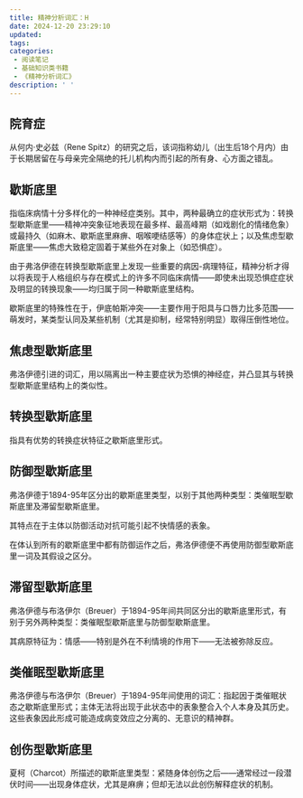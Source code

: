 ```yaml
---
title: 精神分析词汇：H
date: 2024-12-20 23:29:10
updated:
tags:
categories:
 - 阅读笔记
 - 基础知识类书籍
 - 《精神分析词汇》
description: ' '
---
```

## 院育症

从何内·史必兹（Rene Spitz）的研究之后，该词指称幼儿（出生后18个月内）由于长期居留在与母亲完全隔绝的托儿机构内而引起的所有身、心方面之错乱。

## 歇斯底里

指临床病情十分多样化的一种神经症类别。其中，两种最确立的症状形式为：转换型歇斯底里——精神冲突象征地表现在最多样、最高峰期（如戏剧化的情绪危象）或最持久（如麻木、歇斯底里麻痹、咽喉哽结感等）的身体症状上；以及焦虑型歇斯底里——焦虑大致稳定固着于某些外在对象上（如恐惧症）。

由于弗洛伊德在转换型歇斯底里上发现一些重要的病因-病理特征，精神分析才得以将表现于人格组织与存在模式上的许多不同临床病情——即使未出现恐惧症症状及明显的转换现象——均归属于同一种歇斯底里结构。

歇斯底里的特殊性在于，伊底帕斯冲突——主要作用于阳具与口唇力比多范围——萌发时，某类型认同及某些机制（尤其是抑制，经常特别明显）取得压倒性地位。

## 焦虑型歇斯底里

弗洛伊德引进的词汇，用以隔离出一种主要症状为恐惧的神经症，并凸显其与转换型歇斯底里结构上的类似性。

## 转换型歇斯底里

指具有优势的转换症状特征之歇斯底里形式。

## 防御型歇斯底里

弗洛伊德于1894-95年区分出的歇斯底里类型，以别于其他两种类型：类催眠型歇斯底里及滞留型歇斯底里。

其特点在于主体以防御活动对抗可能引起不快情感的表象。

在体认到所有的歇斯底里中都有防御运作之后，弗洛伊德便不再使用防御型歇斯底里一词及其假设之区分。

## 滞留型歇斯底里

弗洛伊德与布洛伊尔（Breuer）于1894-95年间共同区分出的歇斯底里形式，有别于另外两种类型：类催眠型歇斯底里与防御型歇斯底里。

其病原特征为：情感——特别是外在不利情境的作用下——无法被弥除反应。

## 类催眠型歇斯底里

弗洛伊德与布洛伊尔（Breuer）于1894-95年间使用的词汇：指起因于类催眠状态之歇斯底里形式；主体无法将出现于此状态中的表象整合入个人本身及其历史。这些表象因此形成可能造成病变效应之分离的、无意识的精神群。

## 创伤型歇斯底里

夏柯（Charcot）所描述的歇斯底里类型：紧随身体创伤之后——通常经过一段潜伏时间——出现身体症状，尤其是麻痹；但却无法以此创伤解释症状的机制。

